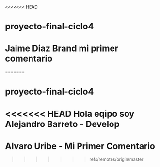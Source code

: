 <<<<<<< HEAD
# proyecto-final-ciclo4 

# Jaime Diaz Brand mi primer comentario

=======
# proyecto-final-ciclo4
<<<<<<< HEAD
Hola eqipo soy Alejandro Barreto - Develop
=======

# Alvaro Uribe - Mi Primer Comentario
>>>>>>> refs/remotes/origin/master
